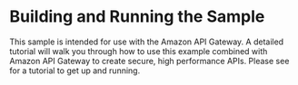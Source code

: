 # Building and Running the Sample

This sample is intended for use with the Amazon API Gateway. A detailed tutorial will walk you through how to use this example combined with Amazon API Gateway to create secure, high performance APIs. Please see <link to docs> for a tutorial to get up and running.




